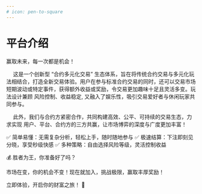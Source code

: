 ```yaml
---
# icon: pen-to-square
---
```

# 平台介绍

赢取未来，每一次都是机会！

&emsp; 这是一个创新型 “合约多元化交易” 生态体系，旨在将传统合约交易与多元化玩法相结合，打造全新交易体验。用户在参与标准合约交易的同时，还可以交易市场短期波动或特定事件，获得额外收益或奖励，令交易更加趣味十足且灵活多变。玩法设计兼顾 风险控制、收益稳定, 又融入了娱乐性，吸引交易爱好者与休闲玩家共同参与。

&emsp; 此外，我们与合约方紧密合作，共同构建高效、公平、可持续的交易生态，力求实现 用户、平台、合约方的三方共赢，让市场博弈的深度与广度更加丰富！

✅ 简单易懂：无需复杂分析，轻松上手，随时随地参与
✅ 极速结算：下注即刻见分晓，享受秒级快感
✅ 多种策略：自由选择风险等级，灵活控制收益

💰 胜者为王，你准备好了吗？

市场在变，你的机会不变！现在就加入，挑战极限，赢取丰厚奖励！

立即体验，开启你的财富之旅！ 🚀

